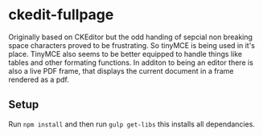 # ckedit-fullpage

Originally based on CKEditor but the odd handing of sepcial non breaking space characters proved to be frustrating. So tinyMCE is being used in it's place. TinyMCE also seems to be better equipped to handle things like tables and other formating functions.
In additon to being an editor there is also a live PDF frame, that displays the current document in a frame rendered as a pdf.

## Setup

Run `npm install` and then run `gulp get-libs`
this installs all dependancies.